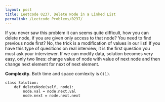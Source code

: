 ```yaml
---
layout: post
title: Leetcode 0237. Delete Node in a Linked List
permalink: /Leetcode Problems/0237/
---
```


If you never saw this problem it can seems quite difficult, how you can delete node, if you are given only access to that node? You need to find previous node first? No, the trick is a modification of values in our list! If you have this type of quesitions on real interview, it is the first question you must ask your interviewer. If we can modify data, solution becomes very easy, only two lines: change value of node with value of next node and then change next element for next of next element.

**Complexity.** Both time and space comlexity is `O(1)`.

```
class Solution:
    def deleteNode(self, node):
        node.val = node.next.val
        node.next = node.next.next
```